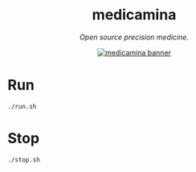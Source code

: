 <div align="center">
  <h1>medicamina</h1>
  <i>Open source precision medicine.</i>

  <br />


  [![medicamina banner](https://raw.githubusercontent.com/medicamina/medicamina/main/banner.png)](https://github.com/medicamina)
</div>

# Run

`./run.sh`

# Stop

`./stop.sh`